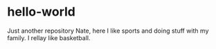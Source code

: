 # hello-world
Just another repository
Nate, here I like sports and doing stuff with my family.
I rellay like basketball.
